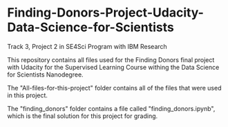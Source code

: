 # Finding-Donors-Project-Udacity-Data-Science-for-Scientists
Track 3, Project 2 in SE4Sci Program with IBM Research

This repository contains all files used for the Finding Donors final project with Udacity for the Supervised Learning Course withing the Data Science for Scientists Nanodegree.

The "All-files-for-this-project" folder contains all of the files that were used in this project.

The "finding_donors" folder contains a file called "finding_donors.ipynb", which is the final solution for this project for grading.
